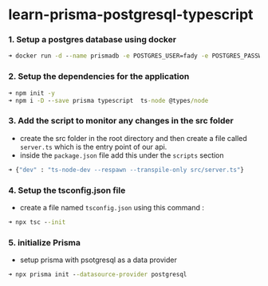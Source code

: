 # learn-prisma-postgresql-typescript

### 1. Setup a postgres database using docker

```cmd
➜ docker run -d --name prismadb -e POSTGRES_USER=fady -e POSTGRES_PASSWORD=fady -e POSTGRES_DB=db -p 2023:5432 postgres:14
```

### 2. Setup the dependencies for the application
```cmd
➜ npm init -y 
➜ npm i -D --save prisma typescript  ts-node @types/node
```

### 3. Add the script to monitor any changes in the src folder
- create the src folder in the root directory and then create a file called `server.ts` which is the entry point of our api.
- inside the `package.json` file add this under the `scripts` section
```cmd
➜ {"dev" : "ts-node-dev --respawn --transpile-only src/server.ts"}
```

### 4. Setup the tsconfig.json file
- create a file named `tsconfig.json` using this command :
```cmd
➜ npx tsc --init
```

### 5. initialize Prisma
- setup prisma with psotgresql as a data provider
```cmd
➜ npx prisma init --datasource-provider postgresql
```

